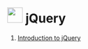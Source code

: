 # <img width="35" height="35" src="https://www.chillcode.org/img/Icons/icon_jquery(1).png"> jQuery
<div>
    <ol>
      <li><a href="https://www.chillcode.org/jQuery-Basic/Introduction_to_jQuery.html">Introduction to jQuery</a></li>
    </ol>
</div>

